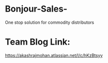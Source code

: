 # Bonjour-Sales-
One stop solution for commodity distributors

# Team Blog Link:  
https://akashrajmohan.atlassian.net/l/c/hKzBtsyy
